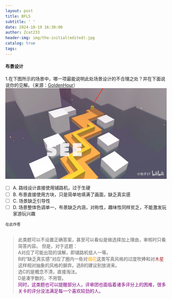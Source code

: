 ```yaml
---
layout: post
title: BFLS
subtitle: ' '
date: 2024-10-19 16:30:00
author: Zcat233
header-img: img/the-initial(edited).jpg
catalog: true
tags:
---
```


#### 布景设计

1.在下图所示的场景中，哪一项最能说明此处场景设计的不合理之处？并在下面说说你的见解。（来源：[GoldenHour](https://www.bilibili.com/video/BV1Pr421h7Tx)）
![喵](/img/GoldenHour.jpg)
- [ ] A. 路线设计直接使用铺路机，过于生硬
- [ ] B. 布景直接使用方块，只是简单地填满了画面，缺乏真实感
- [ ] C. 场景缺乏引导性
- [ ] D. 场景整体色调单一，布景缺乏内涵，对称性，趣味性同样贫乏，不能激发玩家游玩兴趣

```
在此作答


```

> 此类题可以不设置正确答案，甚至可以看似是做选择加上理由，审核时只看简答内容。
> 但是，对于这题：  
> A对应了可能出现的误解，即铺路机低人一等。  
> B的“缺乏真实感”对应了圈内一些对<span style="color:orange;">烟花</span>这类写真风格的过度吹捧和对<span style="color:brown;">木星</span>这样相对抽象的风格的摒弃。选B的建议别放进来。  
> 选C的是概念不清，直接淘汰。  
> D是凑字数的，不用管。  
> <span style="color:purple;">同时，这类题也可以提醒部分人，评审团也面临着诸多评分上的困难，很多关卡的评分没法满足每一个喜欢较劲的人。</span>

